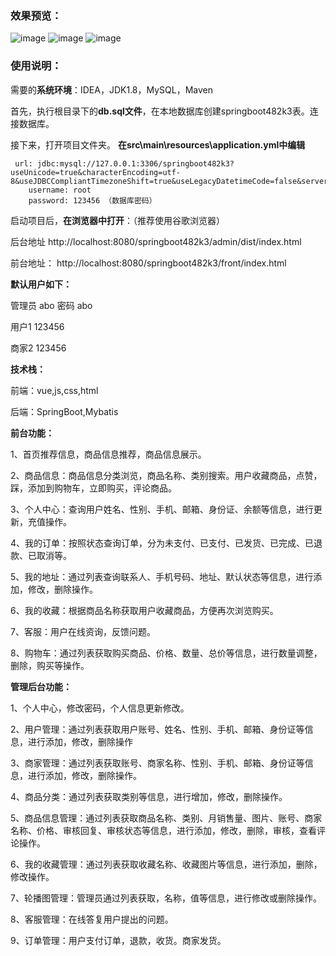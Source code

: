### 效果预览：
![image](https://github.com/user-attachments/assets/5a167a27-7421-4778-8b8a-2704d7bbb60f)
![image](https://github.com/user-attachments/assets/50fa9884-b357-4d6f-9c1d-69daf8e16aac)
![image](https://github.com/user-attachments/assets/d1af3421-ef3b-47f2-8fc6-8b17459925a0)

### 使用说明：

需要的**系统环境**：IDEA，JDK1.8，MySQL，Maven

首先，执行根目录下的**db.sql文件**，在本地数据库创建springboot482k3表。连接数据库。

接下来，打开项目文件夹。
**在src\main\resources\application.yml中编辑**
											
	 url: jdbc:mysql://127.0.0.1:3306/springboot482k3?useUnicode=true&characterEncoding=utf-8&useJDBCCompliantTimezoneShift=true&useLegacyDatetimeCode=false&serverTimezone=UTC
        username: root
        password: 123456 （数据库密码）
        
启动项目后，**在浏览器中打开**：（推荐使用谷歌浏览器）

后台地址
http://localhost:8080/springboot482k3/admin/dist/index.html

前台地址：
http://localhost:8080/springboot482k3/front/index.html

**默认用户如下：**

管理员  abo 密码 abo

用户1 123456

商家2 123456


**技术栈：**

前端：vue,js,css,html

后端：SpringBoot,Mybatis


**前台功能：**

1、首页推荐信息，商品信息推荐，商品信息展示。

2、商品信息：商品信息分类浏览，商品名称、类别搜索。用户收藏商品，点赞，踩，添加到购物车，立即购买，评论商品。

3、个人中心：查询用户姓名、性别、手机、邮箱、身份证、余额等信息，进行更新，充值操作。

4、我的订单：按照状态查询订单，分为未支付、已支付、已发货、已完成、已退款、已取消等。

5、我的地址：通过列表查询联系人、手机号码、地址、默认状态等信息，进行添加，修改，删除操作。

6、我的收藏：根据商品名称获取用户收藏商品，方便再次浏览购买。

7、客服：用户在线资询，反馈问题。

8、购物车：通过列表获取购买商品、价格、数量、总价等信息，进行数量调整，删除，购买等操作。

**管理后台功能：**

1、个人中心，修改密码，个人信息更新修改。

2、用户管理：通过列表获取用户账号、姓名、性别、手机、邮箱、身份证等信息，进行添加，修改，删除操作

3、商家管理：通过列表获取账号、商家名称、性别、手机、邮箱、身份证等信息，进行添加，修改，删除操作。

4、商品分类：通过列表获取类别等信息，进行增加，修改，删除操作。

5、商品信息管理：通过列表获取商品名称、类别、月销售量、图片、账号、商家名称、价格、审核回复、审核状态等信息，进行添加，修改，删除，审核，查看评论操作。

6、我的收藏管理：通过列表获取收藏名称、收藏图片等信息，进行添加，删除，修改操作。

7、轮播图管理：管理员通过列表获取，名称，值等信息，进行修改或删除操作。

8、客服管理：在线答复用户提出的问题。

9、订单管理：用户支付订单，退款，收货。商家发货。


